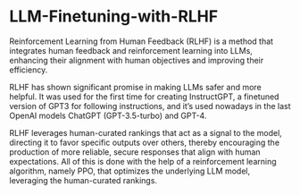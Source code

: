 # LLM-Finetuning-with-RLHF
Reinforcement Learning from Human Feedback (RLHF) is a method that integrates human feedback and reinforcement learning into LLMs, enhancing their alignment with human objectives and improving their efficiency.

RLHF has shown significant promise in making LLMs safer and more helpful. It was used for the first time for creating InstructGPT, a finetuned version of GPT3 for following instructions, and it’s used nowadays in the last OpenAI models ChatGPT (GPT-3.5-turbo) and GPT-4.

RLHF leverages human-curated rankings that act as a signal to the model, directing it to favor specific outputs over others, thereby encouraging the production of more reliable, secure responses that align with human expectations. All of this is done with the help of a reinforcement learning algorithm, namely PPO, that optimizes the underlying LLM model, leveraging the human-curated rankings.
